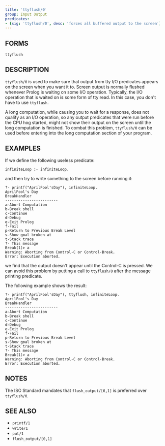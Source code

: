 ```yaml
---
title: 'ttyflush/0'
group: Input Output
predicates:
- {sig: 'ttyflush/0', desc: 'forces all buffered output to the screen'}
---
```


## FORMS

`ttyflush`


## DESCRIPTION

`ttyflush/0` is used to make sure that output from tty I/O predicates appears on the screen when you want it to. Screen output is normally flushed whenever Prolog is waiting on some I/O operation. Typically, the I/O operation that is waited on is some form of tty read. In this case, you don't have to use `ttyflush`.

A long computation, while causing you to wait for a response, does not qualify as an I/O operation, so any output predicates that were run before the CPU hog started, might not show their output on the screen until the long computation is finished. To combat this problem, `ttyflush/0` can be used before entering into the long computation section of your program.


## EXAMPLES

If we define the following useless predicate:

`infiniteLoop :- infiniteLoop.`

and then try to write something to the screen before running it:

```
?- printf("AprilFool'sDay"), infiniteLoop.
AprilFool's Day 
BreakHandler
------------------------
a-Abort Computation
b-Break shell
c-Continue
d-Debug
e-Exit Prolog
f-Fail
p-Return to Previous Break Level
s-Show goal broken at
t-Stack trace
?- This message
Break(1)> a
Warning: Aborting from Control-C or Control-Break.
Error: Execution aborted.
```
we find that the output doesn't appear until the Control-C is pressed. We can avoid this problem by putting a call to `ttyflush/0` after the message printing predicate.

The following example shows the result:

```
?- printf("AprilFool'sDay"), ttyflush, infiniteLoop.
AprilFool's Day
BreakHandler
------------------------
a-Abort Computation
b-Break shell
c-Continue
d-Debug
e-Exit Prolog
f-Fail
p-Return to Previous Break Level
s-Show goal broken at
t-Stack trace
?- This message
Break(1)> a
Warning: Aborting from Control-C or Control-Break.
Error: Execution aborted.
```

## NOTES

The ISO Standard mandates that `flush_output/[0,1]` is preferred over `ttyflush/0`.


## SEE ALSO

- `printf/1`
- `write/1`
- `put/1`
- `flush_output/[0,1]`
